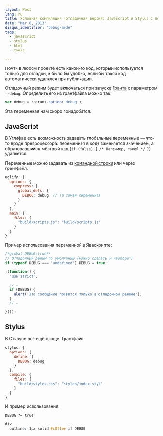 ```yaml
---
layout: Post
lang: ru
title: Условная компиляция (отладочная версия) JavaScript и Stylus с помощью Grunt
date: "Mar 6, 2013"
disqus_identifier: "debug-mode"
tags:
  - javascript
  - stylus
  - html
  - tools

---
```


Почти в любом проекте есть какой-то код, который используется только для отладки, и было бы удобно, если бы такой код автоматически удалялся при публикации.

Отладочный режим будет включаться при запуске [Гранта](http://nano.sapegin.ru/all/grunt-0-4) с параметром `--debug`. Определить его из грантфайла можно так:

```javascript
var debug = !!grunt.option('debug');
```

Эта переменная нам скоро понадобится.

## JavaScript

В Углифае есть возможность задавать глобальные переменные — что-то вроде препроцессора: переменная в коде заменяется значением, а образовавшийся мёртвый код (`if (false) { /* Например, такой */ }`) удаляется.

Переменные можно задавать из [командной строки](https://github.com/mishoo/UglifyJS#usage) или через грантфайл:

```javascript
uglify: {
  options: {
    compress: {
      global_defs: {
        DEBUG: debug  // Та самая переменная
      }
    }
  },
  main: {
    files: {
      "build/scripts.js": "build/scripts.js"
    }
  }
}
```

Пример использования переменной в Яваскрипте:

```javascript
/*global DEBUG:true*/
// Отладочный режим по умолчанию (можно сделать и наоборот)
if (typeof DEBUG === 'undefined') DEBUG = true;

;(function() {
  'use strict';

  // …
  if (DEBUG) {
    alert('Это сообщение появится только в отладочном режиме');
  }
  // …

}());
```

## Stylus

В Стилусе всё ещё проще. Грантфайл:

```javascript
stylus: {
  options: {
    define: {
      DEBUG: debug
    }
  },
  compile: {
    files: {
      "build/styles.css": "styles/index.styl"
    }
  }
}
```

И пример использования:

```css
DEBUG ?= true

div
  outline: 1px solid #c0ffee if DEBUG
```
